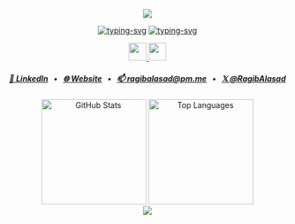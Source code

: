 <div align="center">
<picture>
  <source 
    srcset="https://capsule-render.vercel.app/api?type=waving&height=150&color=0:C7154A%2C100:F85D7F&text=hey%20👋%20i'm%20ragib.&section=header&reversal=false&fontSize=28&textBg=false&fontColor=fefefe&animation=fadeIn&fontAlignY=70&fontAlign=50&descAlign=50" 
    media="(prefers-color-scheme: dark)" />
  <img 
    src="https://capsule-render.vercel.app/api?type=waving&height=150&color=0:4C71F2,100:F85D7F&text=hey%20👋%20i'm%20ragib.&section=header&reversal=false&fontSize=28&textBg=false&fontColor=1F2328&animation=fadeIn&fontAlignY=70&fontAlign=50&descAlign=50" />
</picture>

[![typing-svg](https://readme-typing-svg.herokuapp.com?font=Open+Sans&weight=600&size=24&duration=2500&pause=2000&color=F85D7F&center=true&vCenter=true&width=404&height=32&lines=Software+Engineer;Open+Source+Contributor;Dev+with+a+side+of+curiosity+%F0%9F%9A%80)](https://git.io/typing-svg/#gh-dark-mode-only)
[![typing-svg](https://readme-typing-svg.herokuapp.com?font=Open+Sans&weight=600&size=24&duration=2500&pause=2000&color=4C71F2&center=true&vCenter=true&width=404&height=32&lines=Software+Engineer;Open+Source+Contributor;Dev+with+a+side+of+curiosity+%F0%9F%9A%80)](https://git.io/typing-svg/#gh-light-mode-only)

<a href="https://skillicons.dev/#gh-dark-mode-only">
  <img src="https://skillicons.dev/icons?i=python,go,js,ts,tailwind,nextjs,flask,postgres,vscode,git,linux" height="32" />
</a>
<a href="https://skillicons.dev/#gh-light-mode-only">
  <img src="https://skillicons.dev/icons?i=python,go,js,ts,tailwind,nextjs,flask,postgres,vscode,git,linux&theme=light" height="32" />
</a>


##### [🔎 LinkedIn](https://www.linkedin.com/in/RagibAlasad/)⠀•⠀[🌐 Website](https://ragibalasad.me/)⠀•⠀[📫 ragibalasad@pm.me](mailto:ragibalasad@pm.me)⠀•⠀[𝕏 @RagibAlasad](https://www.x.com/RagibAlasad/)

<div>
<picture>
  <source 
    srcset="https://github-readme-stats.vercel.app/api?username=ragibalasad&show_icons=true&theme=react&hide_border=true&bg_color=1F222E&title_color=F85D7F&icon_color=F8D866" 
    media="(prefers-color-scheme: dark)" />
  <img 
    src="https://github-readme-stats.vercel.app/api?username=ragibalasad&show_icons=true&theme=default&bg_color=F6F8FA&hide_border=true" 
    height="190" 
    alt="GitHub Stats" />
</picture>

<picture>
  <source 
    srcset="https://github-readme-stats.vercel.app/api/top-langs/?username=ragibalasad&layout=compact&theme=react&hide_border=true&bg_color=1F222E&title_color=F85D7F&icon_color=F8D866&langs_count=8&hide=kvlang%2Cmakefile&size_weight=0.5&count_weight=0.5" 
    media="(prefers-color-scheme: dark)" />
  <img 
    src="https://github-readme-stats.vercel.app/api/top-langs/?username=ragibalasad&layout=compact&theme=default&hide_border=true&bg_color=F6F8FA&langs_count=8&hide=kvlang%2Cmakefile&size_weight=0.5&count_weight=0.5"
    height="190"
    alt="Top Languages" />
</picture>
</div>

<picture>
  <source 
    srcset="https://capsule-render.vercel.app/api?type=waving&height=100&color=0:C7154A%2C100:F85D7F&section=footer&desc=Reach%20out%20%E2%80%93%20I'm%20just%20an%20email%20away%20%F0%9F%93%A9&descSize=14&fontColor=D1D5DB&descAlignY=54&animation=fadeIn&descAlign=50" 
    media="(prefers-color-scheme: dark)" />
  <img 
    src="https://capsule-render.vercel.app/api?type=waving&height=100&color=0:4C71F2,100:F85D7F&section=footer&desc=Reach%20out%20%E2%80%93%20I'm%20just%20an%20email%20away%20%F0%9F%93%A9&descSize=14&fontColor=1F2328&descAlignY=54&animation=fadeIn&descAlign=50" />
</picture>

</div>
